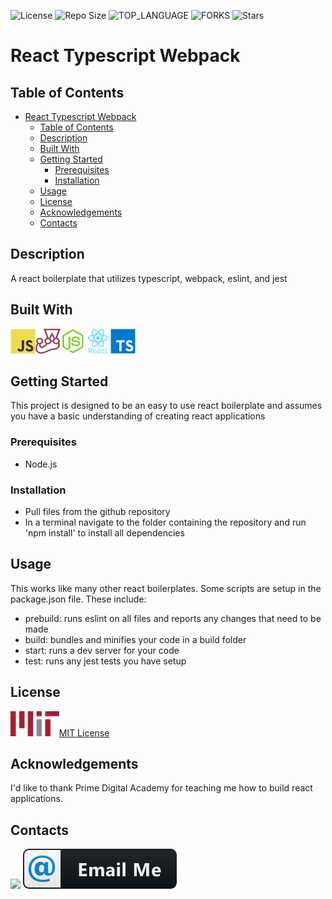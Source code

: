 ![License](https://img.shields.io/github/license/johnturner4004/react-typescript-webpack.svg?style=for-the-badge) ![Repo Size](https://img.shields.io/github/languages/code-size/johnturner4004/react-typescript-webpack.svg?style=for-the-badge) ![TOP_LANGUAGE](https://img.shields.io/github/languages/top/johnturner4004/react-typescript-webpack.svg?style=for-the-badge) ![FORKS](https://img.shields.io/github/forks/johnturner4004/react-typescript-webpack.svg?style=for-the-badge&social) ![Stars](https://img.shields.io/github/stars/johnturner4004/react-typescript-webpack.svg?style=for-the-badge)
    
# React Typescript Webpack

## Table of Contents

- [React Typescript Webpack](#react-typescript-webpack)
  - [Table of Contents](#table-of-contents)
  - [Description](#description)
  - [Built With](#built-with)
  - [Getting Started](#getting-started)
    - [Prerequisites](#prerequisites)
    - [Installation](#installation)
  - [Usage](#usage)
  - [License](#license)
  - [Acknowledgements](#acknowledgements)
  - [Contacts](#contacts)

## Description

A react boilerplate that utilizes typescript, webpack, eslint, and jest

## Built With

<a href="https://developer.mozilla.org/en-US/docs/Web/JavaScript"><img src="https://raw.githubusercontent.com/devicons/devicon/master/icons/javascript/javascript-original.svg" height="40px" width="40px" /></a><a href="https://jestjs.io/"><img src="https://raw.githubusercontent.com/devicons/devicon/master/icons/jest/jest-plain.svg" height="40px" width="40px" /></a><a href="https://nodejs.org/en/"><img src="https://raw.githubusercontent.com/devicons/devicon/master/icons/nodejs/nodejs-original.svg" height="40px" width="40px" /></a><a href="https://reactjs.org/"><img src="https://raw.githubusercontent.com/devicons/devicon/master/icons/react/react-original-wordmark.svg" height="40px" width="40px" /></a><a href="https://www.typescriptlang.org/"><img src="https://raw.githubusercontent.com/devicons/devicon/master/icons/typescript/typescript-original.svg" height="40px" width="40px" /></a>

## Getting Started

This project is designed to be an easy to use react boilerplate and assumes you have a basic understanding of creating react applications

### Prerequisites

- Node.js

### Installation

- Pull files from the github repository
- In a terminal navigate to the folder containing the repository and run 'npm install' to install all dependencies

## Usage

This works like many other react boilerplates. Some scripts are setup in the package.json file. These include:
- prebuild: runs eslint on all files and reports any changes that need to be made
- build: bundles and minifies your code in a build folder
- start: runs a dev server for your code
- test: runs any jest tests you have setup


## License

<a href="https://choosealicense.com/licenses/mit/"><img src="https://raw.githubusercontent.com/johnturner4004/readme-generator/master/src/components/assets/images/mit.svg" height=40 />MIT License</a>

## Acknowledgements

I'd like to thank Prime Digital Academy for teaching me how to build react applications.

## Contacts

<a href="https://www.linkedin.com/in/https://www.linkedin.com/in/johnturner4004"><img src="https://img.shields.io/badge/LinkedIn-0077B5?style=for-the-badge&logo=linkedin&logoColor=white" /></a>  <a href="mailto:johnturner4004@gmail.com"><img src=https://raw.githubusercontent.com/johnturner4004/readme-generator/master/src/components/assets/images/email_me_button_icon_151852.svg /></a>